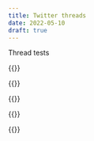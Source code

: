 ```yaml
---
title: Twitter threads
date: 2022-05-10
draft: true
---
```


Thread tests

{{<tw-thread end="1407173149490245636">}}

{{<tw-thread end="1520089470791557121">}}

{{<tw-thread end="1523566700569931782">}}


{{<tw-thread end="1390084462826835968">}}

{{<tw-thread start="1390192903197188096" end="1390198695241535488" >}}